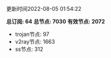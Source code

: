 更新时间2022-08-05 01:54:22

**总订阅: 64**
**总节点: 7030**
**有效节点: 2072**
- trojan节点: 97
- v2ray节点: 1663
- ss节点: 312
